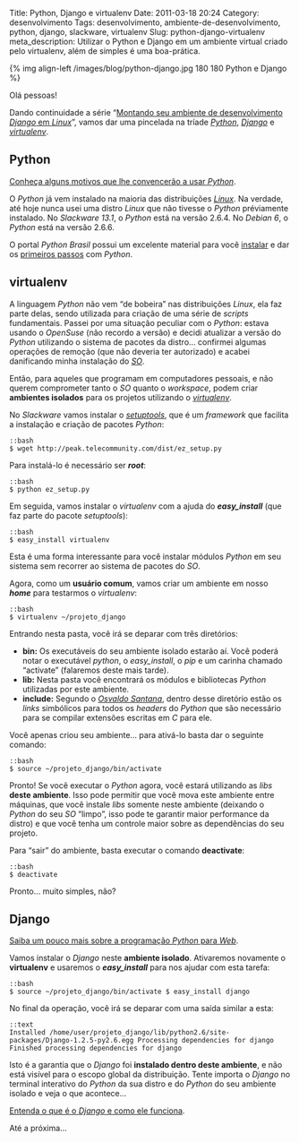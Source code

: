 Title: Python, Django e virtualenv
Date: 2011-03-18 20:24
Category: desenvolvimento
Tags: desenvolvimento, ambiente-de-desenvolvimento, python, django, slackware, virtualenv
Slug: python-django-virtualenv
meta_description: Utilizar o Python e Django em um ambiente virtual criado pelo virtualenv, além de simples é uma boa-prática.


{% img align-left /images/blog/python-django.jpg 180 180 Python e Django %}

Olá pessoas!

Dando continuidade a série “[Montando seu ambiente de desenvolvimento
*Django* em *Linux*][]”, vamos dar uma pincelada na tríade [*Python*][],
[*Django*][] e [*virtualenv*][].


Python
------

[Conheça alguns motivos que lhe convencerão a usar *Python*][].

O *Python* já vem instalado na maioria das distribuições [*Linux*][]. Na
verdade, até hoje nunca usei uma distro *Linux* que não tivesse o
*Python* préviamente instalado. No *Slackware 13.1*, o *Python* está na
versão 2.6.4. No *Debian 6*, o *Python* está na versão 2.6.6.

<!-- PELICAN_END_SUMMARY -->

O portal *Python Brasil* possui um excelente material para você
[instalar][] e dar os [primeiros passos][] com *Python*.


virtualenv
----------

A linguagem *Python* não vem “de bobeira” nas distribuições *Linux*, ela
faz parte delas, sendo utilizada para criação de uma série de *scripts*
fundamentais. Passei por uma situação peculiar com o *Python*: estava
usando o *OpenSuse* (não recordo a versão) e decidi atualizar a versão
do *Python* utilizando o sistema de pacotes da distro… confirmei algumas
operações de remoção (que não deveria ter autorizado) e acabei
danificando minha instalação do [*SO*][].

Então, para aqueles que programam em computadores pessoais, e não querem
comprometer tanto o *SO* quanto o *workspace*, podem criar **ambientes
isolados** para os projetos utilizando o [*virtualenv*][1].

No *Slackware* vamos instalar o [*setuptools*][], que é um *framework*
que facilita a instalação e criação de pacotes *Python*:

    ::bash
    $ wget http://peak.telecommunity.com/dist/ez_setup.py

Para instalá-lo é necessário ser ***root***:

    ::bash
    $ python ez_setup.py

Em seguida, vamos instalar o *virtualenv* com a ajuda do
***easy_install*** (que faz parte do pacote *setuptools*):

    ::bash
    $ easy_install virtualenv

Esta é uma forma interessante para você instalar módulos *Python* em seu
sistema sem recorrer ao sistema de pacotes do *SO*.

Agora, como um **usuário comum**, vamos criar um ambiente em nosso
***home*** para testarmos o *virtualenv*:

    ::bash
    $ virtualenv ~/projeto_django

Entrando nesta pasta, você irá se deparar com três diretórios:

* **bin:** Os executáveis do seu ambiente isolado estarão aí. Você
    poderá notar o executável *python*, o *easy_install*, o *pip* e
    um carinha chamado “activate” (falaremos deste mais tarde).
* **lib:** Nesta pasta você encontrará os módulos e bibliotecas
    *Python* utilizadas por este ambiente.
* **include:** Segundo o [*Osvaldo Santana*][], dentro desse diretório
    estão os *links* simbólicos para todos os *headers* do *Python* que
    são necessário para se compilar extensões escritas em *C* para ele.

Você apenas criou seu ambiente… para ativá-lo basta dar o seguinte
comando:

    ::bash
    $ source ~/projeto_django/bin/activate

Pronto! Se você executar o *Python* agora, você estará utilizando as
*libs* **deste ambiente**. Isso pode permitir que você mova este
ambiente entre máquinas, que você instale *libs* somente neste ambiente
(deixando o *Python* do seu *SO* “limpo”, isso pode te garantir maior
performance da distro) e que você tenha um controle maior sobre as
dependências do seu projeto.

Para “sair” do ambiente, basta executar o comando **deactivate**:

    ::bash
    $ deactivate

Pronto… muito simples, não?


Django
------

[Saiba um pouco mais sobre a programação *Python* para *Web*][].

Vamos instalar o *Django* neste **ambiente isolado**. Ativaremos
novamente o **virtualenv** e usaremos o ***easy_install*** para nos
ajudar com esta tarefa:

    ::bash
    $ source ~/projeto_django/bin/activate $ easy_install django

No final da operação, você irá se deparar com uma saída similar a esta:

    ::text
    Installed /home/user/projeto_django/lib/python2.6/site-packages/Django-1.2.5-py2.6.egg Processing dependencies for django Finished processing dependencies for django

Isto é a garantia que o *Django* foi **instalado dentro deste
ambiente**, e não está visível para o escopo global da distribuição.
Tente importa o *Django* no terminal interativo do *Python* da sua
distro e do *Python* do seu ambiente isolado e veja o que acontece…

[Entenda o que é o *Django* e como ele funciona][].

Até a próxima…


  [Montando seu ambiente de desenvolvimento *Django* em *Linux*]: {filename}03-montando-seu-ambiente-de-desenvolvimento-django-no-linux.md
    "Montando seu ambiente de desenvolvimento Django em Linux"
  [*Python*]: {tag}python
    "Leia mais sobre Python"
  [*Django*]: {tag}django
    "Leia mais sobre Django"
  [*virtualenv*]: {tag}virtualenv
    "Leia mais sobre Virtualenv"
  [Conheça alguns motivos que lhe convencerão a usar *Python*]: http://www.profissionaisti.com.br/2009/01/10-motivos-para-voce-aprender-a-programar-em-python/
    "10 motivos para se usar Python"
  [*Linux*]: {tag}linux "Leia mais sobre Linux"
  [instalar]: http://www.python.org.br/wiki/InicieSe
    "Inicie-se no Python"
  [primeiros passos]: http://www.python.org.br/wiki/AprendaMais
    "Aprenda mais sobre Python"
  [*SO*]: {tag}sistemas-operacionais
    "Leia mais sobre Sistemas Operacionais"
  [1]: http://pypi.python.org/pypi/virtualenv
    "Virtual Python Environment Builder"
  [*setuptools*]: http://pypi.python.org/pypi/setuptools
    "Download, build, install, upgrade, and uninstall Python packages"
  [*Osvaldo Santana*]: http://blog.triveos.com.br/2008/03/03/ambiente-isolado-para-python-com-virtualenv/
    "Ambiente Isolado para Python com virtualenv"
  [Saiba um pouco mais sobre a programação *Python* para *Web*]: http://www.profissionaisti.com.br/2009/02/programando-python-para-a-web/
    "Programando Python para Web"
  [Entenda o que é o *Django* e como ele funciona]: http://www.profissionaisti.com.br/2009/04/entendendo-o-django/
    "Entendendo o Django"
